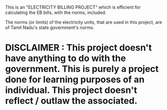 This is an "ELECTRICITY BILLING PROJECT" which is efficient for calculating the EB bills,
with the norms, included.

The norms (or limits) of the electricity units, that are used in this project, are of Tamil Nadu's state government's norms.


# DISCLAIMER : This project doesn't have anything to do with the government. This is purely a project done for learning purposes of an individual. This project doesn't reflect / outlaw the associated.